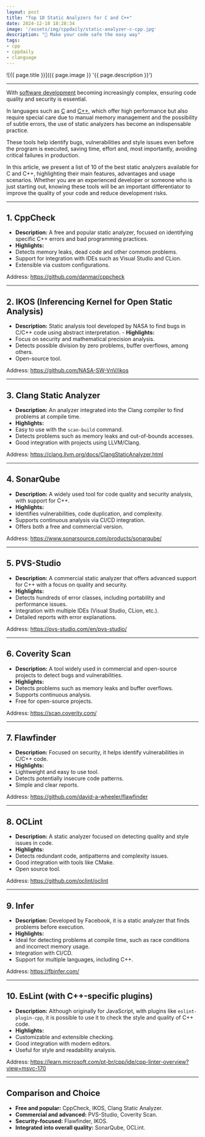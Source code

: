 ```yaml
---
layout: post
title: "Top 10 Static Analyzers for C and C++"
date: 2024-12-18 18:28:34
image: '/assets/img/cppdaily/static-analyzer-c-cpp.jpg'
description: "🚀 Make your code safe the easy way"
tags:
- cpp
- cppdaily
- clanguage
---
```


![{{ page.title }}]({{ page.image }} '{{ page.description }}')

---

With [software development](https://terminalroot.com/tags#development) becoming increasingly complex, ensuring code quality and security is essential.

In languages such as [C](https://terminalroot.com/tags#linguagemc) and [C++](https://terminalroot.com/tags#cpp), which offer high performance but also require special care due to manual memory management and the possibility of subtle errors, the use of static analyzers has become an indispensable practice.

These tools help identify bugs, vulnerabilities and style issues even before the program is executed, saving time, effort and, most importantly, avoiding critical failures in production.

In this article, we present a list of 10 of the best static analyzers available for C and C++, highlighting their main features, advantages and usage scenarios. Whether you are an experienced developer or someone who is just starting out, knowing these tools will be an important differentiator to improve the quality of your code and reduce development risks.

---

## **1. CppCheck**
- **Description:** A free and popular static analyzer, focused on identifying specific C++ errors and bad programming practices.
- **Highlights:**
- Detects memory leaks, dead code and other common problems.
- Support for integration with IDEs such as Visual Studio and CLion.
- Extensible via custom configurations.

Address: <https://github.com/danmar/cppcheck>

---

## **2. IKOS (Inferencing Kernel for Open Static Analysis)**
- **Description:** Static analysis tool developed by NASA to find bugs in C/C++ code using abstract interpretation. - **Highlights:**
- Focus on security and mathematical precision analysis.
- Detects possible division by zero problems, buffer overflows, among others.
- Open-source tool.

Address: <https://github.com/NASA-SW-VnV/ikos>

---

## **3. Clang Static Analyzer**
- **Description:** An analyzer integrated into the Clang compiler to find problems at compile time.
- **Highlights:**
- Easy to use with the `scan-build` command.
- Detects problems such as memory leaks and out-of-bounds accesses.
- Good integration with projects using LLVM/Clang.

Address: <https://clang.llvm.org/docs/ClangStaticAnalyzer.html>

---

## **4. SonarQube**
- **Description:** A widely used tool for code quality and security analysis, with support for C++.
- **Highlights:**
- Identifies vulnerabilities, code duplication, and complexity.
- Supports continuous analysis via CI/CD integration.
- Offers both a free and commercial version.

Address: <https://www.sonarsource.com/products/sonarqube/>

---

## **5. PVS-Studio**
- **Description:** A commercial static analyzer that offers advanced support for C++ with a focus on quality and security.
- **Highlights:**
- Detects hundreds of error classes, including portability and performance issues.
- Integration with multiple IDEs (Visual Studio, CLion, etc.).
- Detailed reports with error explanations.

Address: <https://pvs-studio.com/en/pvs-studio/>

---

## **6. Coverity Scan**
- **Description:** A tool widely used in commercial and open-source projects to detect bugs and vulnerabilities.
- **Highlights:**
- Detects problems such as memory leaks and buffer overflows.
- Supports continuous analysis.
- Free for open-source projects.

Address: <https://scan.coverity.com/>

---

## **7. Flawfinder**
- **Description:** Focused on security, it helps identify vulnerabilities in C/C++ code.
- **Highlights:**
- Lightweight and easy to use tool.
- Detects potentially insecure code patterns.
- Simple and clear reports.

Address: <https://github.com/david-a-wheeler/flawfinder>

---

## **8. OCLint**
- **Description:** A static analyzer focused on detecting quality and style issues in code.
- **Highlights:**
- Detects redundant code, antipatterns and complexity issues.
- Good integration with tools like CMake.
- Open source tool.

Address: <https://github.com/oclint/oclint>

---

## **9. Infer**
- **Description:** Developed by Facebook, it is a static analyzer that finds problems before execution.
- **Highlights:**
- Ideal for detecting problems at compile time, such as race conditions and incorrect memory usage.
- Integration with CI/CD.
- Support for multiple languages, including C++.

Address: <https://fbinfer.com/>

---

## **10. EsLint (with C++-specific plugins)**
- **Description:** Although originally for JavaScript, with plugins like `eslint-plugin-cpp`, it is possible to use it to check the style and quality of C++ code.
- **Highlights:**
- Customizable and extensible checking.
- Good integration with modern editors.
- Useful for style and readability analysis.

Address: <https://learn.microsoft.com/pt-br/cpp/ide/cpp-linter-overview?view=msvc-170>

---

## **Comparison and Choice**
- **Free and popular:** CppCheck, IKOS, Clang Static Analyzer.
- **Commercial and advanced:** PVS-Studio, Coverity Scan.
- **Security-focused:** Flawfinder, IKOS.
- **Integrated into overall quality:** SonarQube, OCLint.
